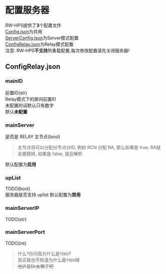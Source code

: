 # 配置服务器

RW-HPS提供了**3**个配置文件  
[Config.json](Config.md)为共用  
[ServerConfig.json](ServerConfig.md)为Server模式配置  
[ConfigRelay.json](ConfigRelay.md)为Relay模式配置  
注意: RW-HPS**不支持**热重载配置,每次修改配置请先关闭服务器!

## ConfigRelay.json

### mainID

前置ID(str)  
Relay模式下的房间前置ID  
未配置的话默认只有数字  
默认**未配置**

### mainServer

是否是 RELAY 主节点(bool)  

> 主节点将可以分配分节点分ID, 例如
> RCN 分配 RA, 那么如果是 true, RA就会被跳转, 如果是 false, 就会解析

默认配置为**启用**

### upList

TODO(bool)  
服务器是否支持 uplist
默认配置为**禁用**

### mainServerIP

TODO(str)  

### mainServerPort

TODO(int)  


> 什么?你问我为什么是`TODO`?  
> 其实我也不知道为什么是`TODO`呀  
> ~~也许是Dr太懒了吧~~
